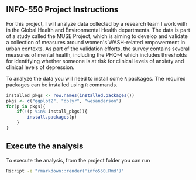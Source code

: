 ## INFO-550 Project Instructions

For this project, I will analyze data collected by a research team I work with in the Global Health and Environmental Health departments. The data is part of a study called the MUSE Project, which is aiming to develop and validate a collection of measures around women's WASH-related empowerment in urban contexts. As part of the validation efforts, the survey contains several measures of mental health, including the PHQ-4 which includes thresholds for identifying whether someone is at risk for clinical levels of anxiety and clinical levels of depression.

To analyze the data you will need to install some `R` packages. The required packages can be installed using `R` commands.

``` r
installed_pkgs <- row.names(installed.packages())
pkgs <- c("ggplot2", "dplyr", "wesanderson")
for(p in pkgs){
	if(!(p %in% install_pkgs)){
		install.packages(p)
	}
}
```
## Execute the analysis
To execute the analysis, from the project folder you can run 
``` bash
Rscript -e "rmarkdown::render('info550.Rmd')"
